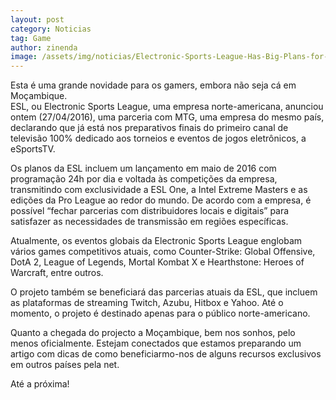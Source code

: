 ```yaml
---
layout: post
category: Noticias
tag: Game
author: zinenda
image: /assets/img/noticias/Electronic-Sports-League-Has-Big-Plans-for-2014-Says-CEO-413171-2.jpg
---
```


Esta é uma grande novidade para os gamers, embora não seja cá em Moçambique.<br>
ESL, ou Electronic Sports League, uma empresa norte-americana, anunciou ontem (27/04/2016), uma parceria com MTG, uma empresa do mesmo país, declarando que já está nos preparativos finais do primeiro canal de televisão 100% dedicado aos torneios e eventos de jogos eletrônicos, a eSportsTV.

Os planos da ESL incluem um lançamento em maio de 2016 com programação 24h por dia e voltada às competições da empresa, transmitindo com exclusividade a ESL One, a Intel Extreme Masters e as edições da Pro League ao redor do mundo. 
De acordo com a empresa, é possível “fechar parcerias com distribuidores locais e digitais” para satisfazer as necessidades de transmissão em regiões específicas.

Atualmente, os eventos globais da Electronic Sports League englobam vários games competitivos atuais, como Counter-Strike: Global Offensive, DotA 2, League of Legends, Mortal Kombat X e Hearthstone: Heroes of Warcraft, entre outros.

O projeto também se beneficiará das parcerias atuais da ESL, que incluem as plataformas de streaming Twitch, Azubu, Hitbox e Yahoo. 
Até o momento, o projeto é destinado apenas para o público norte-americano.

Quanto a chegada do projecto a Moçambique, bem nos sonhos, pelo menos oficialmente. Estejam conectados que estamos preparando um artigo com dicas de como beneficiarmo-nos de alguns recursos exclusivos em outros países pela net.

Até a próxima!